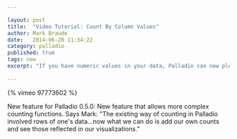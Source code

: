 ```yaml
---

layout: post
title:  "Video Tutorial: Count By Column Values"
author: Mark Braude
date:   2014-06-20 11:34:22
category: palladio
published: true
tags: new
excerpt: "If you have numeric values in your data, Palladio can now plot those more easily than before."
 
---
```


{% vimeo 97773602 %}

New feature for Palladio 0.5.0: New feature that allows more complex counting functions. Says Mark: "The existing way of counting in Palladio involved rows of one's data...now what we can do is add our own counts and see those reflected in our visualizations."